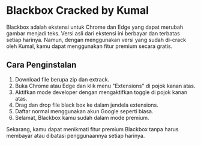 # Blackbox Cracked by Kumal

Blackbox adalah ekstensi untuk Chrome dan Edge yang dapat merubah gambar menjadi teks. Versi asli dari ekstensi ini berbayar dan terbatas setiap harinya. Namun, dengan menggunakan versi yang sudah di-crack oleh Kumal, kamu dapat menggunakan fitur premium secara gratis.

## Cara Penginstalan

1. Download file berupa zip dan extrack.
2. Buka Chrome atau Edge dan klik menu "Extensions" di pojok kanan atas.
3. Aktifkan mode developer dengan mengaktifkan toggle di pojok kanan atas.
4. Drag dan drop file black box ke dalam jendela extensions.
5. Daftar normal menggunakan akun Google seperti biasa.
6. Selamat, Blackbox kamu sudah dalam mode premium.

Sekarang, kamu dapat menikmati fitur premium Blackbox tanpa harus membayar atau dibatasi penggunaannya setiap harinya.
